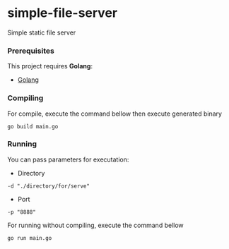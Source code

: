 # simple-file-server
Simple static file server

### Prerequisites
This project requires **Golang**:

- [Golang](https://golang.org/)

### Compiling
For compile, execute the command bellow then execute generated binary
```
go build main.go
```

### Running
You can pass parameters for executation:
* Directory
```
-d "./directory/for/serve"
```
* Port
```
-p "8888"
```

For running without compiling, execute the command bellow
```
go run main.go
```
